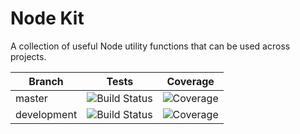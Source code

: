 # Node Kit
A collection of useful Node utility functions that can be used across projects.

|Branch|Tests|Coverage
|---|---|---
|master|![Build Status](https://github.com/egjiri/node-kit/workflows/CI/badge.svg?branch=master)|![Coverage](https://badges.zoostage.com/egjiri/node-kit/master.svg)
|development|![Build Status](https://github.com/egjiri/node-kit/workflows/CI/badge.svg?branch=development)|![Coverage](https://badges.zoostage.com/egjiri/node-kit/development.svg)
